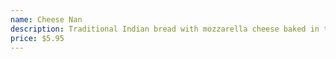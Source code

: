 ```yaml
---
name: Cheese Nan
description: Traditional Indian bread with mozzarella cheese baked in tandor clay oven
price: $5.95
---
```

